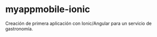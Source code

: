 # myappmobile-ionic
Creación de primera aplicación con Ionic/Angular para un servicio de gastronomía.

